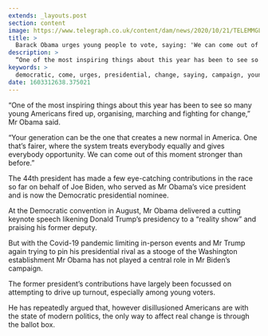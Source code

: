 ```yaml
--- 
extends: _layouts.post 
section: content 
image: https://www.telegraph.co.uk/content/dam/news/2020/10/21/TELEMMGLPICT000242468747_trans_NvBQzQNjv4BqNJjoeBT78QIaYdkJdEY4CnGTJFJS74MYhNY6w3GNbO8.jpeg?impolicy=logo-overlay 
title: > 
  Barack Obama urges young people to vote, saying: 'We can come out of this stronger' as he hits the campaign trail 
description: > 
  “One of the most inspiring things about this year has been to see so many young Americans fired up, organising, marching and fighting for change,” Mr Obama said.One that’s fairer, where the system treats everybody equally and gives everybody opportunity.At the Democratic convention in August, Mr Obama delivered a cutting keynote speech likening Donald Trump’s presidency to a “reality show” and praising his former deputy.But with the Covid-19 pandemic limiting in-person events and Mr Trump again trying to pin his presidential rival as a stooge of the Washington establishment Mr Obama has not played a central role in Mr Biden’s campaign.The former president’s contributions have largely been focussed on attempting to drive up turnout, especially among young voters. 
keywords: > 
  democratic, come, urges, presidential, change, saying, campaign, young, mr, president, everybody, contributions, americans, vote, trail, obama, hits, stronger 
date: 1603312638.375021 
--- 
```

<div><p>&#8220;One of the most inspiring things about this year has been to see so many young Americans fired up, organising, marching and fighting for change,&#8221; Mr Obama said.</p>
<p>&#8220;Your generation can be the one that creates a new normal in America. One that&#8217;s fairer, where the system treats everybody equally and gives everybody opportunity. We can come out of this moment stronger than before.&#8221;</p>
<p>The 44th president has made a few eye-catching contributions in the race so far on behalf of Joe Biden, who served as Mr Obama&#8217;s vice president and is now the Democratic presidential nominee.&#160;</p>
<p>At the Democratic convention in August, Mr Obama delivered a cutting keynote speech likening Donald Trump&#8217;s presidency to a &#8220;reality show&#8221; and praising his former deputy.</p>
<p>But with the Covid-19 pandemic limiting in-person events and Mr Trump again trying to pin his presidential rival as a stooge of the Washington establishment Mr Obama has not played a central role in Mr Biden&#8217;s campaign.</p>
<p>The former president&#8217;s contributions have largely been focussed on attempting to drive up turnout, especially among young voters.</p>
<p>He has repeatedly argued that, however disillusioned Americans are with the state of modern politics, the only way to affect real change is through the ballot box.</p>
</div>
